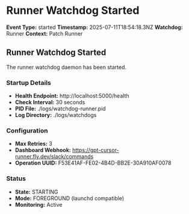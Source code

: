 # Runner Watchdog Started

**Event Type:** started
**Timestamp:** 2025-07-11T18:54:18.3NZ
**Watchdog:** Runner
**Context:** Patch Runner


## Runner Watchdog Started

The runner watchdog daemon has been started.

### Startup Details
- **Health Endpoint:** http://localhost:5000/health
- **Check Interval:** 30 seconds
- **PID File:** ./logs/watchdog-runner.pid
- **Log Directory:** ./logs/watchdogs

### Configuration
- **Max Retries:** 3
- **Dashboard Webhook:** https://gpt-cursor-runner.fly.dev/slack/commands
- **Operation UUID:** F53E41AF-FE02-4B4D-BB2E-30A910AF0078

### Status
- **State:** STARTING
- **Mode:** FOREGROUND (launchd compatible)
- **Monitoring:** Active


